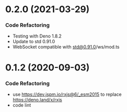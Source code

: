 # 0.2.0 (2021-03-29)

### Code Refactoring

* Testing with Deno 1.8.2
* Update to std 0.91.0
* WebSocket compatible with std@0.91.0/ws/mod.ts

# 0.1.2 (2020-09-03)

### Code Refactoring

* use https://dev.jspm.io/rxjs@6/_esm2015 to replace https://deno.land/x/rxjs
* code lint
